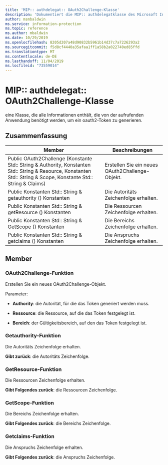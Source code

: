 ```yaml
---
title: 'MIP:: authdelegat:: OAuth2Challenge-Klasse'
description: 'Dokumentiert die MIP:: authdelegatklasse des Microsoft Information Protection (MIP) SDK.'
author: msmbaldwin
ms.service: information-protection
ms.topic: reference
ms.author: mbaldwin
ms.date: 10/29/2019
ms.openlocfilehash: 8205d207a48d90832b5961b14d37c7a7226293a2
ms.sourcegitcommit: f5d8cf4440a35afaa1ff1a58b2a022740ed85ffd
ms.translationtype: MT
ms.contentlocale: de-DE
ms.lasthandoff: 11/04/2019
ms.locfileid: "73559014"
---
```

# <a name="class-mipauthdelegateoauth2challenge"></a>MIP:: authdelegat:: OAuth2Challenge-Klasse 
eine Klasse, die alle Informationen enthält, die von der aufrufenden Anwendung benötigt werden, um ein oauth2-Token zu generieren.
  
## <a name="summary"></a>Zusammenfassung
 Member                        | Beschreibungen                                
--------------------------------|---------------------------------------------
Public OAuth2Challenge (Konstante Std:: String & Authority, Konstanten Std:: String & Resource, Konstanten Std:: String & Scope, Konstante Std:: String & Claims)  |  Erstellen Sie ein neues OAuth2Challenge-Objekt.
Public Konstanten Std:: String & getauthority () Konstanten  |  Die Autoritäts Zeichenfolge erhalten.
Public Konstanten Std:: String & getResource () Konstanten  |  Die Ressourcen Zeichenfolge erhalten.
Public Konstanten Std:: String & GetScope () Konstanten  |  Die Bereichs Zeichenfolge erhalten.
Public Konstanten Std:: String & getclaims () Konstanten  |  Die Anspruchs Zeichenfolge erhalten.
  
## <a name="members"></a>Member
  
### <a name="oauth2challenge-function"></a>OAuth2Challenge-Funktion
Erstellen Sie ein neues OAuth2Challenge-Objekt.

Parameter:  
* **Authority**: die Autorität, für die das Token generiert werden muss. 


* **Ressource**: die Ressource, auf die das Token festgelegt ist. 


* **Bereich**: der Gültigkeitsbereich, auf den das Token festgelegt ist.


  
### <a name="getauthority-function"></a>Getauthority-Funktion
Die Autoritäts Zeichenfolge erhalten.

  
**Gibt zurück**: die Autoritäts Zeichenfolge.
  
### <a name="getresource-function"></a>GetResource-Funktion
Die Ressourcen Zeichenfolge erhalten.

  
**Gibt Folgendes zurück**: die Ressourcen Zeichenfolge.
  
### <a name="getscope-function"></a>GetScope-Funktion
Die Bereichs Zeichenfolge erhalten.

  
**Gibt Folgendes zurück**: die Bereichs Zeichenfolge.
  
### <a name="getclaims-function"></a>Getclaims-Funktion
Die Anspruchs Zeichenfolge erhalten.

  
**Gibt Folgendes zurück**: die Anspruchs Zeichenfolge.